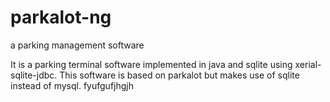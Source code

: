 # parkalot-ng
a parking management software

It is a parking terminal software implemented in java and sqlite using xerial-sqlite-jdbc.
This software is based on parkalot but makes use of sqlite instead of mysql.
fyufgufjhgjh
